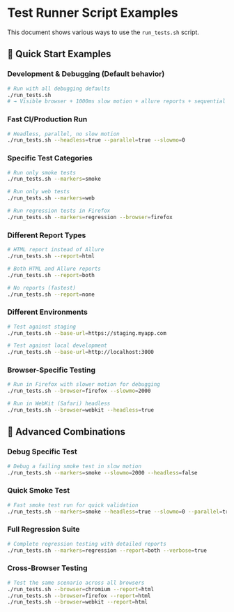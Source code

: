 # Test Runner Script Examples

This document shows various ways to use the `run_tests.sh` script.

## 🎯 Quick Start Examples

### Development & Debugging (Default behavior)
```bash
# Run with all debugging defaults
./run_tests.sh
# → Visible browser + 1000ms slow motion + allure reports + sequential execution
```

### Fast CI/Production Run
```bash
# Headless, parallel, no slow motion
./run_tests.sh --headless=true --parallel=true --slowmo=0
```

### Specific Test Categories
```bash
# Run only smoke tests
./run_tests.sh --markers=smoke

# Run only web tests
./run_tests.sh --markers=web

# Run regression tests in Firefox
./run_tests.sh --markers=regression --browser=firefox
```

### Different Report Types
```bash
# HTML report instead of Allure
./run_tests.sh --report=html

# Both HTML and Allure reports
./run_tests.sh --report=both

# No reports (fastest)
./run_tests.sh --report=none
```

### Different Environments
```bash
# Test against staging
./run_tests.sh --base-url=https://staging.myapp.com

# Test against local development
./run_tests.sh --base-url=http://localhost:3000
```

### Browser-Specific Testing
```bash
# Run in Firefox with slower motion for debugging
./run_tests.sh --browser=firefox --slowmo=2000

# Run in WebKit (Safari) headless
./run_tests.sh --browser=webkit --headless=true
```

## 🔧 Advanced Combinations

### Debug Specific Test
```bash
# Debug a failing smoke test in slow motion
./run_tests.sh --markers=smoke --slowmo=2000 --headless=false
```

### Quick Smoke Test
```bash
# Fast smoke test run for quick validation
./run_tests.sh --markers=smoke --headless=true --slowmo=0 --parallel=true
```

### Full Regression Suite
```bash
# Complete regression testing with detailed reports
./run_tests.sh --markers=regression --report=both --verbose=true
```

### Cross-Browser Testing
```bash
# Test the same scenario across all browsers
./run_tests.sh --browser=chromium --report=html
./run_tests.sh --browser=firefox --report=html  
./run_tests.sh --browser=webkit --report=html
```
